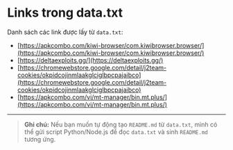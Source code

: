 # Links trong data.txt

Danh sách các link được lấy từ `data.txt`:

- [https://apkcombo.com/kiwi-browser/com.kiwibrowser.browser/](https://apkcombo.com/kiwi-browser/com.kiwibrowser.browser/)
- [https://deltaexploits.gg/](https://deltaexploits.gg/)
- [https://chromewebstore.google.com/detail/j2team-cookies/okpidcojinmlaakglciglbpcpajaibco](https://chromewebstore.google.com/detail/j2team-cookies/okpidcojinmlaakglciglbpcpajaibco)
- [https://apkcombo.com/vi/mt-manager/bin.mt.plus/](https://apkcombo.com/vi/mt-manager/bin.mt.plus/)

---

> **Ghi chú:** Nếu bạn muốn tự động tạo `README.md` từ `data.txt`, mình có thể gửi script Python/Node.js để đọc `data.txt` và sinh `README.md` tương ứng.
